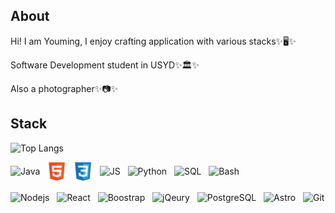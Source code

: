 ## About
Hi! I am Youming, I enjoy crafting application with various stacks✨🖥✨ 

Software Development student in USYD✨🏛✨ 

Also a photographer✨📷✨

<!-- # Leetcode
![Leetcode](https://leetcard.jacoblin.cool/youming16?theme=light&font=Monda) -->

## Stack
![Top Langs](https://github-readme-stats.vercel.app/api/top-langs/?username=youming16&hide=TeX&layout=compact)
<br>
<div>
  <img align="center" alt="Java" height="30" width="30" src="https://cdn-icons-png.flaticon.com/512/5968/5968282.png">
  &nbsp;
  <img align="center" alt="HTML"width="30" src="https://raw.githubusercontent.com/devicons/devicon/master/icons/html5/html5-original.svg">
  &nbsp;
  <img align="center" alt="CSS" height="30" width="30" src="https://raw.githubusercontent.com/devicons/devicon/master/icons/css3/css3-original.svg">
  &nbsp;
  <img align="center" alt="JS" width="30" src="https://cdn-icons-png.flaticon.com/512/5968/5968292.png">
  &nbsp; 
  <img align="center" alt="Python" width="30" src="https://cdn-icons-png.flaticon.com/512/5968/5968350.png">
  &nbsp; 
  <img align="center" alt="SQL" width="30" src="https://cdn-icons-png.flaticon.com/512/7506/7506880.png">
  &nbsp; 
  <img align="center" alt="Bash" width="30" src="https://cdn-icons-png.flaticon.com/512/7544/7544562.png">
  &nbsp;
</div>
<br>
<div>
  
  <img align="center" alt="Nodejs" width="30" src="https://cdn-icons-png.flaticon.com/512/5968/5968322.png">
  &nbsp; 
  <img align="center" alt="React" width="30" src="https://cdn-icons-png.flaticon.com/512/875/875209.png">
  &nbsp; 
  <img align="center" alt="Boostrap" width="30" src="https://avatars.githubusercontent.com/u/2918581?s=280&v=4">
  &nbsp;
  <img align="center" alt="jQeury" width="30" src="https://cdn.iconscout.com/icon/free/png-256/jquery-8-1175153.png">
  &nbsp;
  <img align="center" alt="PostgreSQL" width="30" src="https://cdn-icons-png.flaticon.com/512/5968/5968342.png">
  &nbsp;
  <img align="center" alt="Astro" width="30" src="https://astro.build/assets/press/simple-logomark-light.svg">
  &nbsp;
  <img align="center" alt="Git" width="30" src="https://cdn-icons-png.flaticon.com/512/9357/9357447.png">
  &nbsp; 
</div>
 
